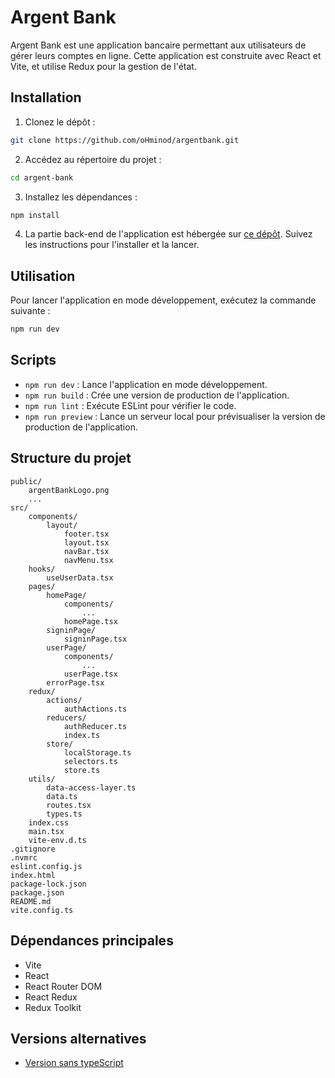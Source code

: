 # Argent Bank

Argent Bank est une application bancaire permettant aux utilisateurs de gérer leurs comptes en ligne. Cette application est construite avec React et Vite, et utilise Redux pour la gestion de l'état.

## Installation

1. Clonez le dépôt :

```sh
git clone https://github.com/oHminod/argentbank.git
```

2. Accédez au répertoire du projet :

```sh
cd argent-bank
```

3. Installez les dépendances :

```sh
npm install
```

4. La partie back-end de l'application est hébergée sur [ce dépôt](https://github.com/OpenClassrooms-Student-Center/Project-10-Bank-API). Suivez les instructions pour l'installer et la lancer.

## Utilisation

Pour lancer l'application en mode développement, exécutez la commande suivante :

```sh
npm run dev
```

## Scripts

- `npm run dev` : Lance l'application en mode développement.
- `npm run build` : Crée une version de production de l'application.
- `npm run lint` : Exécute ESLint pour vérifier le code.
- `npm run preview` : Lance un serveur local pour prévisualiser la version de production de l'application.

## Structure du projet

```
public/
    argentBankLogo.png
    ...
src/
    components/
        layout/
            footer.tsx
            layout.tsx
            navBar.tsx
            navMenu.tsx
    hooks/
        useUserData.tsx
    pages/
        homePage/
            components/
                ...
            homePage.tsx
        signinPage/
            signinPage.tsx
        userPage/
            components/
                ...
            userPage.tsx
        errorPage.tsx
    redux/
        actions/
            authActions.ts
        reducers/
            authReducer.ts
            index.ts
        store/
            localStorage.ts
            selectors.ts
            store.ts
    utils/
        data-access-layer.ts
        data.ts
        routes.tsx
        types.ts
    index.css
    main.tsx
    vite-env.d.ts
.gitignore
.nvmrc
eslint.config.js
index.html
package-lock.json
package.json
README.md
vite.config.ts
```

## Dépendances principales

- Vite
- React
- React Router DOM
- React Redux
- Redux Toolkit

## Versions alternatives

- [Version sans typeScript](https://github.com/oHminod/argent-bank)
